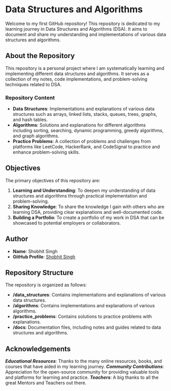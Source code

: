 # Data Structures and Algorithms

Welcome to my first GitHub repository! This repository is dedicated to my learning journey in Data Structures and Algorithms (DSA). It aims to document and share my understanding and implementations of various data structures and algorithms.

## About the Repository

This repository is a personal project where I am systematically learning and implementing different data structures and algorithms. It serves as a collection of my notes, code implementations, and problem-solving techniques related to DSA. 

### Repository Content

- **Data Structures**: Implementations and explanations of various data structures such as arrays, linked lists, stacks, queues, trees, graphs, and hash tables.
- **Algorithms**: Solutions and explanations for different algorithms including sorting, searching, dynamic programming, greedy algorithms, and graph algorithms.
- **Practice Problems**: A collection of problems and challenges from platforms like LeetCode, HackerRank, and CodeSignal to practice and enhance problem-solving skills.

## Objectives

The primary objectives of this repository are:

1. **Learning and Understanding**: To deepen my understanding of data structures and algorithms through practical implementation and problem-solving.
2. **Sharing Knowledge**: To share the knowledge I gain with others who are learning DSA, providing clear explanations and well-documented code.
3. **Building a Portfolio**: To create a portfolio of my work in DSA that can be showcased to potential employers or collaborators.

## Author

- **Name**: Shobhit Singh
- **GitHub Profile**: [Shobhit Singh](https://github.com/theshobhitsingh) 

## Repository Structure

The repository is organized as follows:

- **/data_structures**: Contains implementations and explanations of various data structures.
- **/algorithms**: Contains implementations and explanations of various algorithms.
- **/practice_problems**: Contains solutions to practice problems with explanations.
- **/docs**: Documentation files, including notes and guides related to data structures and algorithms.

## Acknowledgements
***Educational Resources***: Thanks to the many online resources, books, and courses that have aided in my learning journey.
***Community Contributions***: Appreciation for the open-source community for providing valuable tools and platforms for learning and practice.
***Teachers***: A big thanks to all the great Mentors and Teachers out there.
